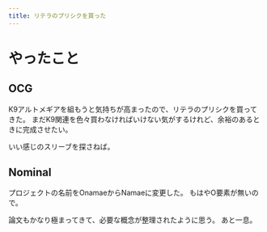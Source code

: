 ```yaml
---
title: リテラのプリシクを買った
---
```


# やったこと

## OCG

K9アルトメギアを組もうと気持ちが高まったので、リテラのプリシクを買ってきた。
まだK9関連を色々買わなければいけない気がするけれど、余裕のあるときに完成させたい。

いい感じのスリーブを探さねば。

## Nominal

プロジェクトの名前をOnamaeからNamaeに変更した。
もはやO要素が無いので。

論文もかなり極まってきて、必要な概念が整理されたように思う。
あと一息。
